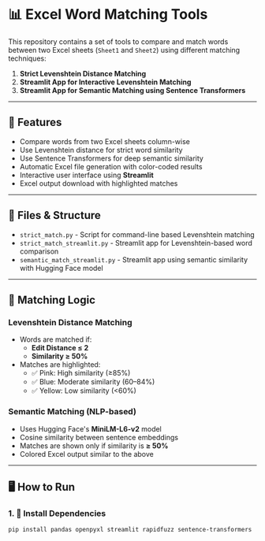 # 📊 Excel Word Matching Tools

This repository contains a set of tools to compare and match words between two Excel sheets (`Sheet1` and `Sheet2`) using different matching techniques:

1. **Strict Levenshtein Distance Matching**
2. **Streamlit App for Interactive Levenshtein Matching**
3. **Streamlit App for Semantic Matching using Sentence Transformers**

---

## 🚀 Features

- Compare words from two Excel sheets column-wise
- Use Levenshtein distance for strict word similarity
- Use Sentence Transformers for deep semantic similarity
- Automatic Excel file generation with color-coded results
- Interactive user interface using **Streamlit**
- Excel output download with highlighted matches

---

## 📁 Files & Structure

- `strict_match.py` - Script for command-line based Levenshtein matching
- `strict_match_streamlit.py` - Streamlit app for Levenshtein-based word comparison
- `semantic_match_streamlit.py` - Streamlit app using semantic similarity with Hugging Face model

---

## 🧠 Matching Logic

### Levenshtein Distance Matching
- Words are matched if:
  - **Edit Distance ≤ 2**
  - **Similarity ≥ 50%**
- Matches are highlighted:
  - ✅ Pink: High similarity (≥85%)
  - ✅ Blue: Moderate similarity (60–84%)
  - ✅ Yellow: Low similarity (<60%)

### Semantic Matching (NLP-based)
- Uses Hugging Face's **MiniLM-L6-v2** model
- Cosine similarity between sentence embeddings
- Matches are shown only if similarity is **≥ 50%**
- Colored Excel output similar to the above

---

## 🖥️ How to Run

### 1. 📌 Install Dependencies

```bash
pip install pandas openpyxl streamlit rapidfuzz sentence-transformers
